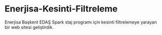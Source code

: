 # Enerjisa-Kesinti-Filtreleme
Enerjisa Başkent EDAŞ Spark staj programı için kesinti filtrelemeye yarayan bir web sitesi geliştirdik.
